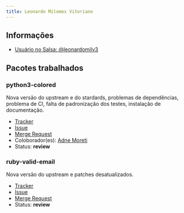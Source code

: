 ```yaml
---
title: Leonardo Milomes Vitoriano
---
```


## Informações

- [Usuário no Salsa: @leonardomilv3](https://salsa.debian.org/leonardomilv3)

## Pacotes trabalhados

### python3-colored

Nova versão do upstream e do stardards, problemas de dependências, problema de CI, falta de padronização dos testes, instalação de documentação.

- [Tracker](https://tracker.debian.org/pkg/colored)
- [Issue](https://salsa.debian.org/debian-brasilia-team/docs/-/issues/67)
- [Merge Request](https://salsa.debian.org/python-team/packages/python-colored/-/merge_requests/1)
- Coloborador(es): [Adne Moreti](https://salsa.debian.org/AdneMoretti)
- Status: **review**

### ruby-valid-email

Nova versão do upstream e patches desatualizados.

- [Tracker](https://tracker.debian.org/pkg/ruby-valid-email)
- [Issue](https://salsa.debian.org/debian-brasilia-team/docs/-/issues/74)
- [Merge Request](https://salsa.debian.org/ruby-team/ruby-valid-email/-/merge_requests/1)
- Status: **review**


